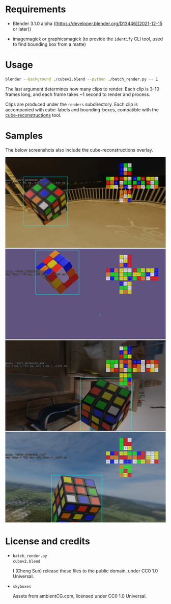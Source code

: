 # Requirements

*   Blender 3.1.0 alpha ([https://developer.blender.org/D13446](2021-12-15 or
    later))

*   imagemagick or graphicsmagick (to provide the `identify` CLI tool, used to find bounding box from a matte)

# Usage

``` sh
blender --background ./cubev2.blend --python ./batch_render.py -- 1
```

The last argument determines how many clips to render. Each clip is 3-10 frames
long, and each frame takes ~1 second to render and process.

Clips are produced under the `renders` subdirectory. Each clip is accompanied
with cube-labels and bounding-boxes, compatible with the
[cube-reconstructions](https://github.com/chengsun/cube-reconstructions) tool.

# Samples

The below screenshots also include the cube-reconstructions overlay.

![Sample 1](sample1.jpg)
![Sample 2](sample2.jpg)
![Sample 3](sample3.jpg)
![Sample 4](sample4.jpg)

# License and credits

*   `batch_render.py`  
    `cubev2.blend`  

    I (Cheng Sun) release these files to the public domain, under CC0 1.0
    Universal.

*   `skyboxes`  

     Assets from ambientCG.com, licensed under CC0 1.0 Universal.

